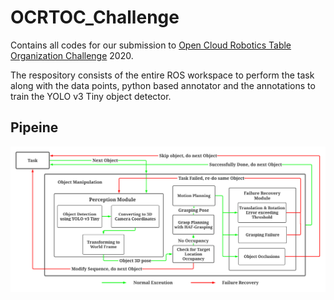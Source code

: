 # OCRTOC_Challenge
Contains all codes for our submission to [Open Cloud Robotics Table Organization Challenge](http://www.ocrtoc.org/#/) 2020.

The respository consists of the entire ROS workspace to perform the task along with the data points, python based annotator and the annotations to train the YOLO v3 Tiny object detector.

## Pipeine
<img src="Images/ocrtoc_block_diagram_enlongated_1.png">

<!-- ## Folder Structure
<ol>
	<li><b>YOLO</b> - Contains manually collected and annotated data points to train YOLO object detector. This folder also stores the python based annotator as well.</li>
	<li><b>orctoc_ws</b> - This folder contains the entire ROS workspace for the challenge</li> -->
